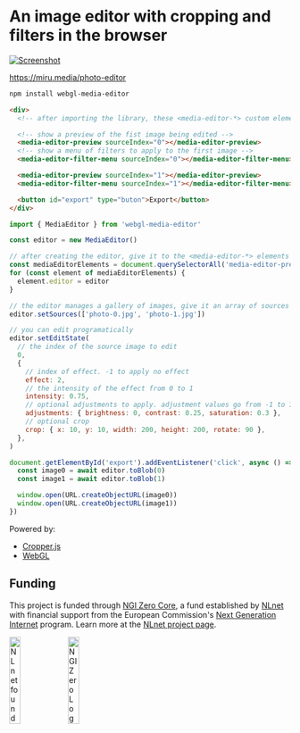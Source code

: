 # An image editor with cropping and filters in the browser

[<img src="https://miru.media/webgl-media-editor-screenshot.jpg" alt="Screenshot">](https://miru.media/photo-editor)

<https://miru.media/photo-editor>

<!-- #region main -->

```sh
npm install webgl-media-editor
```

```html
<div>
  <!-- after importing the library, these <media-editor-*> custom elements will be defined -->

  <!-- show a preview of the fist image being edited -->
  <media-editor-preview sourceIndex="0"></media-editor-preview>
  <!-- show a menu of filters to apply to the first image -->
  <media-editor-filter-menu sourceIndex="0"></media-editor-filter-menu>

  <media-editor-preview sourceIndex="1"></media-editor-preview>
  <media-editor-filter-menu sourceIndex="1"></media-editor-filter-menu>

  <button id="export" type="buton">Export</button>
</div>
```

```js
import { MediaEditor } from 'webgl-media-editor'

const editor = new MediaEditor()

// after creating the editor, give it to the <media-editor-*> elements
const mediaEditorElements = document.querySelectorAll('media-editor-preview, media-editor-filter-menu')
for (const element of mediaEditorElements) {
  element.editor = editor
}

// the editor manages a gallery of images, give it an array of sources to edit
editor.setSources(['photo-0.jpg', 'photo-1.jpg'])

// you can edit programatically
editor.setEditState(
  // the index of the source image to edit
  0,
  {
    // index of effect. -1 to apply no effect
    effect: 2,
    // the intensity of the effect from 0 to 1
    intensity: 0.75,
    // optional adjustments to apply. adjustment values go from -1 to 1
    adjustments: { brightness: 0, contrast: 0.25, saturation: 0.3 },
    // optional crop
    crop: { x: 10, y: 10, width: 200, height: 200, rotate: 90 },
  },
)

document.getElementById('export').addEventListener('click', async () => {
  const image0 = await editor.toBlob(0)
  const image1 = await editor.toBlob(1)

  window.open(URL.createObjectURL(image0))
  window.open(URL.createObjectURL(image1))
})
```

Powered by:

- [Cropper.js](https://fengyuanchen.github.io/cropperjs/)
- [WebGL](https://developer.mozilla.org/en-US/docs/Web/API/WebGL_API)

<!-- #endregion main -->

## Funding

This project is funded through [NGI Zero Core](https://nlnet.nl/core), a fund established by [NLnet](https://nlnet.nl) with financial support from the European Commission's [Next Generation Internet](https://ngi.eu) program. Learn more at the [NLnet project page](https://nlnet.nl/project/Miru).

[<img src="https://nlnet.nl/logo/banner.png" alt="NLnet foundation logo" width="20%" />](https://nlnet.nl)
[<img src="https://nlnet.nl/image/logos/NGI0_tag.svg" alt="NGI Zero Logo" width="20%" />](https://nlnet.nl/core)
